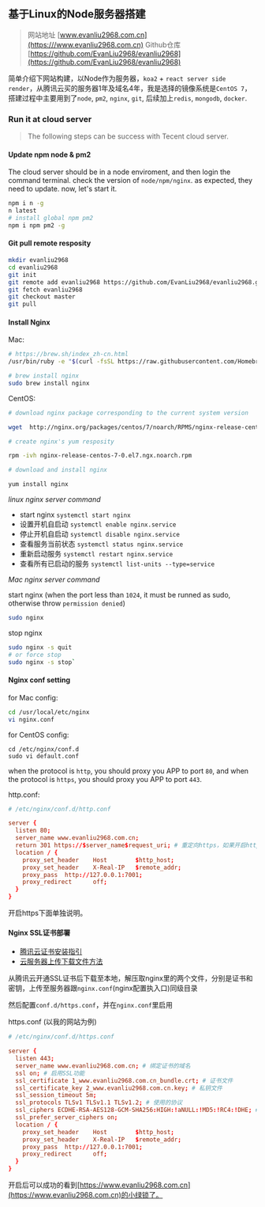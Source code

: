 ## 基于Linux的Node服务器搭建

> 网站地址 [www.evanliu2968.com.cn](https:///www.evanliu2968.com.cn)
> Github仓库 [https://github.com/EvanLiu2968/evanliu2968](https://github.com/EvanLiu2968/evanliu2968)

简单介绍下网站构建，以Node作为服务器，`koa2` + `react server side render`，从腾讯云买的服务器1年及域名4年，我是选择的镜像系统是`CentOS 7`，搭建过程中主要用到了`node`, `pm2`, `nginx`, `git`, 后续加上`redis`, `mongodb`, `docker`.

### Run it at cloud server

> The following steps can be success with Tecent cloud server.

#### Update npm node & pm2

The cloud server should be in a node enviroment, and then login the command terminal.
check the version of `node/npm/nginx`. as expected, they need to update.
now, let's start it.

```bash
npm i n -g
n latest
# install global npm pm2
npm i npm pm2 -g
```

#### Git pull remote resposity

```bash
mkdir evanliu2968
cd evanliu2968
git init
git remote add evanliu2968 https://github.com/EvanLiu2968/evanliu2968.git
git fetch evanliu2968
git checkout master
git pull
```

#### Install Nginx

Mac: 
```bash
# https://brew.sh/index_zh-cn.html
/usr/bin/ruby -e "$(curl -fsSL https://raw.githubusercontent.com/Homebrew/install/master/install)"

# brew install nginx
sudo brew install nginx
```

CentOS:
```bash
# download nginx package corresponding to the current system version

wget  http://nginx.org/packages/centos/7/noarch/RPMS/nginx-release-centos-7-0.el7.ngx.noarch.rpm

# create nginx's yum resposity

rpm -ivh nginx-release-centos-7-0.el7.ngx.noarch.rpm

# download and install nginx

yum install nginx
```


*linux nginx server command*

- start nginx `systemctl start nginx`
- 设置开机自启动 `systemctl enable nginx.service`
- 停止开机自启动 `systemctl disable nginx.service`
- 查看服务当前状态 `systemctl status nginx.service`
- 重新启动服务 `systemctl restart nginx.service`
- 查看所有已启动的服务 `systemctl list-units --type=service`

*Mac nginx server command*

start nginx (when the port less than `1024`, it must be runned as sudo, otherwise throw `permission denied`)
```bash
sudo nginx
```
stop nginx
```bash
sudo nginx -s quit
# or force stop
sudo nginx -s stop`
```

#### Nginx conf setting

for Mac config:
```bash
cd /usr/local/etc/nginx
vi nginx.conf
```

for CentOS config:
```
cd /etc/nginx/conf.d
sudo vi default.conf
```

when the protocol is `http`, you should proxy you APP to port `80`,
and when the protocol is `https`, you should proxy you APP to port `443`.

http.conf:
```conf
# /etc/nginx/conf.d/http.conf

server {
  listen 80;
  server_name www.evanliu2968.com.cn;
  return 301 https://$server_name$request_uri; # 重定向https，如果开启https的话，不开启注释掉
  location / {
    proxy_set_header	Host		$http_host;
    proxy_set_header	X-Real-IP	$remote_addr;
    proxy_pass	http://127.0.0.1:7001;
    proxy_redirect		off;
  }
}
```

开启https下面单独说明。

#### Nginx SSL证书部署

- [腾讯云证书安装指引](https://cloud.tencent.com/document/product/400/4143)
- [云服务器上传下载文件方法](http://bbs.qcloud.com/thread-24970-1-1.html)

从腾讯云开通SSL证书后下载至本地，解压取nginx里的两个文件，分别是证书和密钥，上传至服务器跟`nginx.conf`(nginx配置执入口)同级目录

然后配置`conf.d/https.conf`，并在`nginx.conf`里启用

https.conf (以我的网站为例)
```conf
# /etc/nginx/conf.d/https.conf

server {
  listen 443;
  server_name www.evanliu2968.com.cn; # 绑定证书的域名
  ssl on; # 启用SSL功能
  ssl_certificate 1_www.evanliu2968.com.cn_bundle.crt; # 证书文件
  ssl_certificate_key 2_www.evanliu2968.com.cn.key; # 私钥文件
  ssl_session_timeout 5m;
  ssl_protocols TLSv1 TLSv1.1 TLSv1.2; # 使用的协议
  ssl_ciphers ECDHE-RSA-AES128-GCM-SHA256:HIGH:!aNULL:!MD5:!RC4:!DHE; # 配置加密套件
  ssl_prefer_server_ciphers on;
  location / {
    proxy_set_header	Host		$http_host;
    proxy_set_header	X-Real-IP	$remote_addr;
    proxy_pass	http://127.0.0.1:7001;
    proxy_redirect		off;
  }
}
```

开启后可以成功的看到[https://www.evanliu2968.com.cn](https://www.evanliu2968.com.cn)的小绿锁了。
